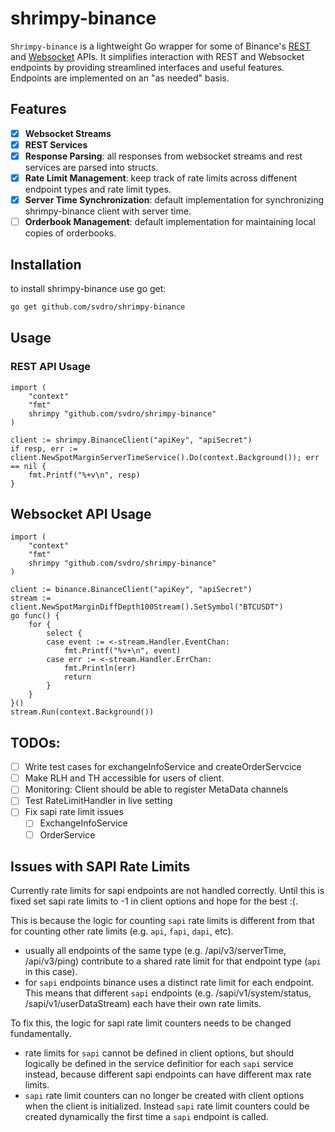 # shrimpy-binance

`Shrimpy-binance` is a lightweight Go wrapper for some of Binance's [REST](https://binance-docs.github.io/apidocs/#change-log) and [Websocket](https://binance-docs.github.io/apidocs/#change-log) APIs.
It simplifies interaction with REST and Websocket endpoints by providing streamlined interfaces and useful features.
Endpoints are implemented on an "as needed" basis.

## Features

 - [x] **Websocket Streams**
 - [x] **REST Services**
 - [x] **Response Parsing**: all responses from websocket streams and rest services are parsed into structs.
 - [x] **Rate Limit Management**: keep track of rate limits across diffenent endpoint types and rate limit types.
 - [x] **Server Time Synchronization**: default implementation for synchronizing shrimpy-binance  client with server time.
 - [ ] **Orderbook Management**: default implementation for maintaining local copies of orderbooks.

## Installation

to install shrimpy-binance use go get:

```sh
go get github.com/svdro/shrimpy-binance
```

## Usage

### REST API Usage

```golang
import (
    "context"
    "fmt"
	shrimpy "github.com/svdro/shrimpy-binance"
)

client := shrimpy.BinanceClient("apiKey", "apiSecret")
if resp, err := client.NewSpotMarginServerTimeService().Do(context.Background()); err == nil {
    fmt.Printf("%+v\n", resp)
}
```

## Websocket API Usage

```golang
import (
    "context"
    "fmt"
	shrimpy "github.com/svdro/shrimpy-binance"
)

client := binance.BinanceClient("apiKey", "apiSecret")
stream := client.NewSpotMarginDiffDepth100Stream().SetSymbol("BTCUSDT")
go func() {
    for {
        select {
        case event := <-stream.Handler.EventChan:
            fmt.Printf("%v+\n", event)
        case err := <-stream.Handler.ErrChan:
            fmt.Println(err)
            return
        }
    }
}()
stream.Run(context.Background())

```

## TODOs:

 * [ ] Write test cases for exchangeInfoService and createOrderServcice
 * [ ] Make RLH and TH accessible for users of client.
 * [ ] Monitoring: Client should be able to register MetaData channels 
 * [ ] Test RateLimitHandler in live setting
 * [ ] Fix sapi rate limit issues
   * [ ] ExchangeInfoService
   * [ ] OrderService

## Issues with SAPI Rate Limits

Currently rate limits for sapi endpoints are not handled correctly. 
Until this is fixed set sapi rate limits to -1 in client options and hope for 
the best :(.

This is because the logic for counting `sapi` rate limits is different from that 
for counting other rate limits (e.g. `api`, `fapi`, `dapi`, etc).
- usually all endpoints of the same type (e.g. /api/v3/serverTime, /api/v3/ping)
  contribute to a shared rate limit for that endpoint type (`api` in this case).
- for `sapi` endpoints binance uses a distinct rate limit for each endpoint.
  This means that different `sapi` endpoints (e.g. /sapi/v1/system/status,
  /sapi/v1/userDataStream) each have their own rate limits.

To fix this, the logic for sapi rate limit counters needs to be changed fundamentally.
- rate limits for `sapi` cannot be defined in client options, but should logically 
  be defined in the service definitior for each `sapi` service instead, because 
  different sapi endpoints can have different max rate limits.
- `sapi` rate limit counters can no longer be created with client options when 
  the client is initialized. Instead `sapi` rate limit counters could be created 
  dynamically the first time a `sapi` endpoint is called.
